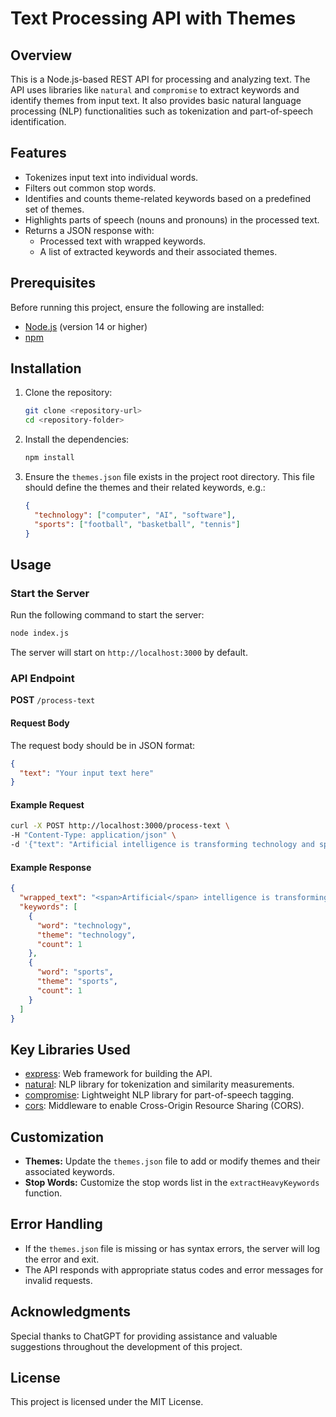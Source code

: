 # Text Processing API with Themes

## Overview
This is a Node.js-based REST API for processing and analyzing text. The API uses libraries like `natural` and `compromise` to extract keywords and identify themes from input text. It also provides basic natural language processing (NLP) functionalities such as tokenization and part-of-speech identification.

## Features
- Tokenizes input text into individual words.
- Filters out common stop words.
- Identifies and counts theme-related keywords based on a predefined set of themes.
- Highlights parts of speech (nouns and pronouns) in the processed text.
- Returns a JSON response with:
  - Processed text with wrapped keywords.
  - A list of extracted keywords and their associated themes.

## Prerequisites
Before running this project, ensure the following are installed:

- [Node.js](https://nodejs.org/) (version 14 or higher)
- [npm](https://www.npmjs.com/)

## Installation
1. Clone the repository:
   ```bash
   git clone <repository-url>
   cd <repository-folder>
   ```

2. Install the dependencies:
   ```bash
   npm install
   ```

3. Ensure the `themes.json` file exists in the project root directory. This file should define the themes and their related keywords, e.g.:
   ```json
   {
     "technology": ["computer", "AI", "software"],
     "sports": ["football", "basketball", "tennis"]
   }
   ```

## Usage

### Start the Server
Run the following command to start the server:

```bash
node index.js
```

The server will start on `http://localhost:3000` by default.

### API Endpoint
**POST** `/process-text`

#### Request Body
The request body should be in JSON format:

```json
{
  "text": "Your input text here"
}
```

#### Example Request
```bash
curl -X POST http://localhost:3000/process-text \
-H "Content-Type: application/json" \
-d '{"text": "Artificial intelligence is transforming technology and sports alike."}'
```

#### Example Response
```json
{
  "wrapped_text": "<span>Artificial</span> intelligence is transforming <span>technology</span> and <span>sports</span> alike.",
  "keywords": [
    {
      "word": "technology",
      "theme": "technology",
      "count": 1
    },
    {
      "word": "sports",
      "theme": "sports",
      "count": 1
    }
  ]
}
```

## Key Libraries Used
- [express](https://expressjs.com/): Web framework for building the API.
- [natural](https://github.com/NaturalNode/natural): NLP library for tokenization and similarity measurements.
- [compromise](https://compromise.cool/): Lightweight NLP library for part-of-speech tagging.
- [cors](https://www.npmjs.com/package/cors): Middleware to enable Cross-Origin Resource Sharing (CORS).

## Customization
- **Themes:** Update the `themes.json` file to add or modify themes and their associated keywords.
- **Stop Words:** Customize the stop words list in the `extractHeavyKeywords` function.

## Error Handling
- If the `themes.json` file is missing or has syntax errors, the server will log the error and exit.
- The API responds with appropriate status codes and error messages for invalid requests.

## Acknowledgments
Special thanks to ChatGPT for providing assistance and valuable suggestions throughout the development of this project.

## License
This project is licensed under the MIT License.

